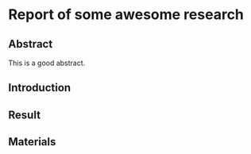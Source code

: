 # Report of some awesome research
## Abstract
This is a good abstract.
## Introduction
## Result

## Materials 
